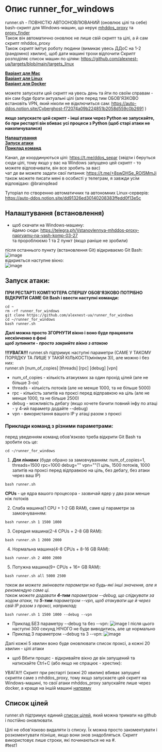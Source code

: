 # Опис runner_for_windows

runner.sh - ПОВНІСТЮ АВТООНОВЛЮВАНИЙ (оновлює цілі та себе) bash-скрипт для Windows-машин, що керує [mhddos_proxy](https://github.com/porthole-ascend-cinnamon/mhddos_proxy) та [proxy_finder](https://github.com/porthole-ascend-cinnamon/proxy_finder)  
Також він автоматично оновлює не лише свій скрипт та цілі, а й сам скрипт mhddos_proxy  
Також скрипт імітує роботу людини (вимикає увесь ДДоС на 1-2 (рандомно) хвилин), щоб дати машині трохи відпочити
Скрипт розподіляє список машин по цілям: https://github.com/alexnest-ua/targets/blob/main/targets_linux  
  
[**Варіант для Mac**](https://github.com/alexnest-ua/auto_mhddos_mac)  
[**Варіант для Linux**](https://github.com/alexnest-ua/auto_mhddos_alexnest/tree/main)  
[**Варіант для Docker**](https://github.com/alexnest-ua/auto_mhddos_alexnest/tree/docker)    
  
можете запускати цей скрипт на увесь день та йти по своїм справам - він сам буде брати актуальні цілі (але перед тим ОБОВ'ЯЗКОВО встановіть VPN, який ніколи не відключиться сам: https://auto-ddos.notion.site/Cyberghost-f72074a09b224851b2058d559c0b2691 )  

**якщо запускаєте цей скрипт - інші атаки через Python не запускайте, бо при рестарті він вбиває усі процеси з Python (щоб старі атаки не накопичувалися)**
  
[**Налаштування**](https://github.com/alexnest-ua/runner_for_windows#%D0%BD%D0%B0%D0%BB%D0%B0%D1%88%D1%82%D1%83%D0%B2%D0%B0%D0%BD%D0%BD%D1%8F-%D0%B2%D1%81%D1%82%D0%B0%D0%BD%D0%BE%D0%B2%D0%BB%D0%B5%D0%BD%D0%BD%D1%8F)  
[**Запуск атаки**](https://github.com/alexnest-ua/runner_for_windows#%D0%B7%D0%B0%D0%BF%D1%83%D1%81%D0%BA-%D0%B0%D1%82%D0%B0%D0%BA%D0%B8)  
[**Приклад команд**](https://github.com/alexnest-ua/runner_for_windows#%D0%BF%D1%80%D0%B8%D0%BA%D0%BB%D0%B0%D0%B4%D0%B8-%D0%BA%D0%BE%D0%BC%D0%B0%D0%BD%D0%B4-%D0%B7-%D1%80%D1%96%D0%B7%D0%BD%D0%B8%D0%BC%D0%B8-%D0%BF%D0%B0%D1%80%D0%B0%D0%BC%D0%B5%D1%82%D1%80%D0%B0%D0%BC%D0%B8)  



  
Канал, де координуються цілі: https://t.me/ddos_separ (звідти і беруться сюди цілі, тому якщо у вас на Windows запущено цей скрипт - то можете відповчивати, він все зробить за вас)  
чат де ви можете задати свої питання: https://t.me/+8swDHSe_ROI5MmJi  
також можете писати мені в особисті у телеграм, я завжди усім відповідаю: @brainqdead
  
Туторіал по створенню автоматичних та автономних Linux-серверів: https://auto-ddos.notion.site/dd91326ed30140208383ffedd0f13e5c  

## Налаштування (встановлення)
  
* щоб скачати на Windows-машину:  
йдемо сюди: https://telegra.ph/Vstanovlennya-mhddos-proxy-napryamu-na-vash-komp-03-27  
та пророблюємо 1 та 2 пункт (якщо раніше не зробили)  

після останнього пункту (встановлення Git) відкриваємо Git Bash:  
![image](https://user-images.githubusercontent.com/74729549/163037827-88e246e2-2187-4768-a7a1-4afec1d78e83.png)  
відкриється наступне вікно:  
![image](https://user-images.githubusercontent.com/74729549/163038391-896d66ef-ceeb-42b4-aa92-53b68abb59f1.png)


## Запуск атаки:  
**ПРИ РЕСТАРТІ КОМП'ЮТЕРА СПЕРШУ ОБОВ'ЯЗКОВО ПОТРІБНО ВІДКРИТИ САМЕ Git Bash і ввести наступні команди:**
```shell
cd ~
rm -rf runner_for_windows
git clone https://github.com/alexnest-ua/runner_for_windows
cd ~/runner_for_windows
bash runner.sh
```

**Далі можна просто ЗГОРНУТИ вікно і воно буде працювати нескінченно в фоні**  
***щоб зупинити - просто закрийте вікно з атакою***

**!!!УВАГА!!!** runner.sh підтримує наступні параметри (САМЕ У ТАКОМУ ПОРЯДКУ ТА ЛИШЕ У ТАКІЙ КІЛЬКОСТІ(мінімум 3)), але можно і без них:  
runner.sh [num_of_copies] [threads] [rpc] [debug] [vpn]  
- num_of_copies - кількість атакуємих за один прохід цілей (але не більше 3-ох)
- threads - кількість потоків (але не менше 1000, та не більше 5000)
- rpc - кількість запитів на проксі перед відправкою на ціль (але не менше 1000, та не більше 2500)
- debug - можливість дебагу (якщо хочете бачити повний інфу по атаці - у 4-ий параметр додайте --debug)
- vpn - використання вашого ІР у атаці разом з проксі
  
### Приклади команд з різними параметрами:
перед уведенням команд обов'язково треба відкрити Git Bash та зробити ось це:
```shell
cd ~/runner_for_windows
```
1. ***Для лінивих*** (буде обрано за замовчуванням: num_of_copies=1, threads=1500 rpc=1000 debug="" vpn=""(1 ціль, 1500 потоків, 1000 запитів на проксі перед відправкою на ціль, без дебагу, без атаки через ваш ІР)
```shell
bash runner.sh 
```
  
**CPUs** - це ядра вашого процесора - зазвичай ядер у два рази менше ніж потоків 
  
2. Слаба машина(1 CPU + 1-2 GB RAM), саме ці параметри за замовчуванням:
```shell
bash runner.sh 1 1500 1000
```

3. Середня машина(2-4 CPUs + 2-8 GB RAM):
```shell
bash runner.sh 1 2000 2000
```

4. Нормальна машина(4-8 CPUs + 8-16 GB RAM):
```shell
bash runner.sh 2 4000 2000
```

5. Потужна машина(9+ CPUs + 16+ GB RAM):
```shell
bash runner.sh all 5000 2500
```

  
*також ви можете змінювати параметри на будь-які інші значення, але я рекомендую саме ці.*  
*також можете додавати **4-тим** параметром --debug, що слідкувати за ходом атаки, та **5-тим** параметром --vpn, щоб атакувати ще й через свій ІР разом з проксі, наприклад:*  
```shell
bash runner.sh 1 1500 1000 --debug --vpn
```
  
* Приклад БЕЗ параметру --debug та без --vpn:
![image](https://user-images.githubusercontent.com/74729549/165539242-2980e45c-227a-45b8-bece-59c52af4e106.png)
І після цього наступні 300 секунд НІЧОГО не буде виводитись, але це нормально
* Приклад З параметром --debug та З --vpn:
![image](https://user-images.githubusercontent.com/74729549/165539498-07073d5e-a9c0-4d32-8fb4-54aa4aaba1ca.png)
  
Далі кожні 5 хвилин воно буде оновлювати список проксі, а кожні 20 хвилин - цілі атаки


* щоб Вбити процес - відкривайте вікно де він запущений та натискайте Ctrl+C (або якщо не спрацює - хрестик):  

УВАГА!!! Скрипт при рестарті (кожні 20 хвилин) вбиває запущені скрипти саме з mhddos_proxy, тому якщо запускаєте цей скрипт на Windows-машині, то свої атаки mhddos_proxy запускайте лише через docker, а краще на іншій машині [напряму](https://t.me/ddos_separ/990)  


## Список цілей  

  
runner.sh підтримує единий [список цілей](https://raw.githubusercontent.com/alexnest-ua/targets/main/targets_linux), який можна тримати на github і постійно оновлювати.  
  
  
  
Цілі не обов'язково видаляти із списку. Їх можна просто закоментувати і розкоментувати пізніше, якщо вони знов знадобляться. Скрипт використовує лише строки, які починаються не на #.  
#test1

